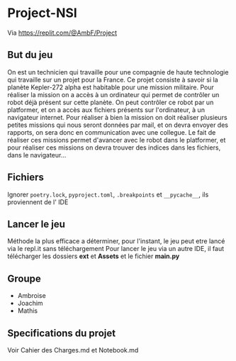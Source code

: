 # Project-NSI
Via https://replit.com/@AmbF/Project

## But du jeu
On est un technicien qui travaille pour une compagnie de haute technologie qui travaille sur un projet pour la France. Ce projet consiste à savoir si la planète Kepler-272 alpha est habitable pour une mission militaire. Pour réaliser la mission on a accès à un ordinateur qui permet de contrôler un robot déjà présent sur cette planète. On peut contrôler ce robot par un platformer, et on a accès aux fichiers présents sur l'ordinateur, à un navigateur internet. Pour réaliser à bien la mission on doit réaliser plusieurs petites missions qui nous seront données par mail, et on devra envoyer des rapports, on sera donc en communication avec une collegue. Le fait de réaliser ces missions permet d'avancer avec le robot dans le platformer, et pour réaliser ces missions on devra trouver des indices dans les fichiers, dans le navigateur...

## Fichiers
Ignorer `poetry.lock`, `pyproject.toml`, `.breakpoints` et `__pycache__`, ils proviennent de l' IDE

## Lancer le jeu
Méthode la plus efficace a déterminer, pour l'instant, le jeu peut etre lancé via le repl.it sans téléchargement
Pour lancer le jeu via un autre IDE, il faut télécharger les dossiers **ext** et **Assets** et le fichier **main.py**

## Groupe
- Ambroise
- Joachim
- Mathis

## Specifications du projet
Voir Cahier des Charges.md et Notebook.md